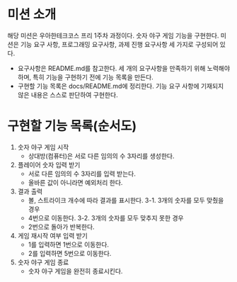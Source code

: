 # 미션 소개
해당 미션은 우아한테크코스 프리 1주차 과정이다. 숫자 야구 게임 기능을 구현한다.
미션은 기능 요구 사항, 프로그래밍 요구사항, 과제 진행 요구사항 세 가지로 구성되어 있다.
- 요구사항은 README.md를 참고한다.
세 개의 요구사항을 만족하기 위해 노력해야하며, 특히 기능을 구현하기 전에 기능 목록을 만든다.
- 구현할 기능 목록은 docs/README.md에 정리한다.
기능 요구 사항에 기재되지 않은 내용은 스스로 판단하여 구현한다.

# 구현할 기능 목록(순서도)
1. 숫자 야구 게임 시작
   - 상대방(컴퓨터)은 서로 다른 임의의 수 3자리를 생성한다.
2. 플레이어 숫자 입력 받기
   - 서로 다른 임의의 수 3자리를 입력 받는다.
   - 올바른 값이 아니라면 예외처리 한다.
3. 결과 출력
   - 볼, 스트라이크 개수에 따라 결과를 표시한다.
3-1. 3개의 숫자를 모두 맞췄을 경우
   - 4번으로 이동한다.
3-2. 3개의 숫자를 모두 맞추지 못한 경우
    - 2번으로 돌아가 반복한다.
4. 게임 재시작 여부 입력 받기
    - 1를 입력하면 1번으로 이동한다.
    - 2를 입력하면 5번으로 이동한다.
5. 숫자 야구 게임 종료
    - 숫자 야구 게임을 완전히 종료시킨다.